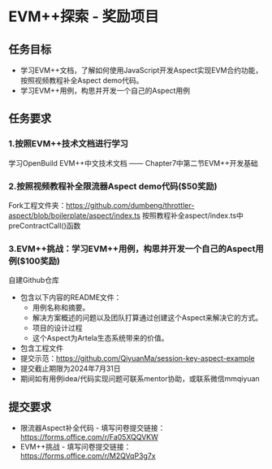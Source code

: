 # EVM++探索 - 奖励项目

## 任务目标
- 学习EVM++文档，了解如何使用JavaScript开发Aspect实现EVM合约功能，按照视频教程补全Aspect demo代码。
- 学习EVM++用例，构思并开发一个自己的Aspect用例
## 任务要求
### 1.按照EVM++技术文档进行学习
学习OpenBuild EVM++中文技术文档 —— Chapter7中第二节EVM++开发基础


### 2.按照视频教程补全限流器Aspect demo代码($50奖励)
Fork工程文件夹：https://github.com/dumbeng/throttler-aspect/blob/boilerplate/aspect/index.ts
按照教程补全aspect/index.ts中preContractCall()函数


### 3.EVM++挑战：学习EVM++用例，构思并开发一个自己的Aspect用例($100奖励)
自建Github仓库
  - 包含以下内容的README文件：
      - 用例名称和摘要。
      - 解决方案概述的问题以及团队打算通过创建这个Aspect来解决它的方式。
      - 项目的设计过程
      - 这个Aspect为Artela生态系统带来的价值。
  - 包含工程文件
- 提交示范：https://github.com/QiyuanMa/session-key-aspect-example
- 提交截止期限为2024年7月31日
- 期间如有用例idea/代码实现问题可联系mentor协助，或联系微信mmqiyuan

## 提交要求
- 限流器Aspect补全代码 - 填写问卷提交链接：
https://forms.office.com/r/Fa05XQQVKW
- EVM++挑战 - 填写问卷提交链接：
https://forms.office.com/r/M2QVqP3g7x
